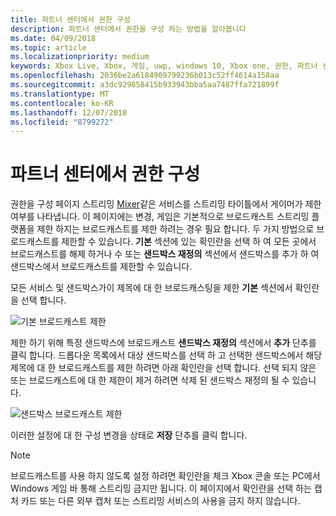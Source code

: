 ```yaml
---
title: 파트너 센터에서 권한 구성
description: 파트너 센터에서 권한을 구성 하는 방법을 알아봅니다
ms.date: 04/09/2018
ms.topic: article
ms.localizationpriority: medium
keywords: Xbox Live, Xbox, 게임, uwp, windows 10, Xbox one, 권한, 파트너 센터
ms.openlocfilehash: 2036be2a6184909799236b013c52ff4614a158aa
ms.sourcegitcommit: a3dc929858415b933943bba5aa7487ffa721899f
ms.translationtype: MT
ms.contentlocale: ko-KR
ms.lasthandoff: 12/07/2018
ms.locfileid: "8799272"
---
```

# <a name="configure-privileges-in-partner-center"></a>파트너 센터에서 권한 구성

권한을 구성 페이지 스트리밍 [Mixer](https://mixer.com/)같은 서비스를 스트리밍 타이틀에서 게이머가 제한 여부를 나타냅니다. 이 페이지에는 변경, 게임은 기본적으로 브로드캐스트 스트리밍 플랫폼을 제한 하지는 브로드캐스트를 제한 하려는 경우 필요 합니다. 두 가지 방법으로 브로드캐스트를 제한할 수 있습니다. **기본** 섹션에 있는 확인란을 선택 하 여 모든 곳에서 브로드캐스트를 해제 하거나 수 또는 **샌드박스 재정의** 섹션에서 샌드박스를 추가 하 여 샌드박스에서 브로드캐스트를 제한할 수 있습니다.

모든 서비스 및 샌드박스가이 제목에 대 한 브로드캐스팅을 제한 **기본** 섹션에서 확인란을 선택 합니다.

![기본 브로드캐스트 제한](../../images/dev-center/privileges/default-privileges-check.JPG)

제한 하기 위해 특정 샌드박스에 브로드캐스트 **샌드박스 재정의** 섹션에서 **추가** 단추를 클릭 합니다. 드롭다운 목록에서 대상 샌드박스를 선택 하 고 선택한 샌드박스에서 해당 제목에 대 한 브로드캐스트를 제한 하려면 아래 확인란을 선택 합니다. 선택 되지 않은 또는 브로드캐스트에 대 한 제한이 제거 하려면 삭제 된 샌드박스 재정의 될 수 있습니다.

![샌드박스 브로드캐스트 제한](../../images/dev-center/privileges/sandbox-privileges-check.JPG)

이러한 설정에 대 한 구성 변경을 상태로 **저장** 단추를 클릭 합니다.

> [!NOTE]
> 브로드캐스트를 사용 하지 않도록 설정 하려면 확인란을 체크 Xbox 콘솔 또는 PC에서 Windows 게임 바 통해 스트리밍 금지만 됩니다. 이 페이지에서 확인란을 선택 하는 캡처 카드 또는 다른 외부 캡처 또는 스트리밍 서비스의 사용을 금지 하지 않습니다.